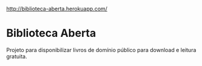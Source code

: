 http://biblioteca-aberta.herokuapp.com/

# Biblioteca Aberta 

Projeto para disponibilizar livros de domínio público para download e leitura gratuita.
